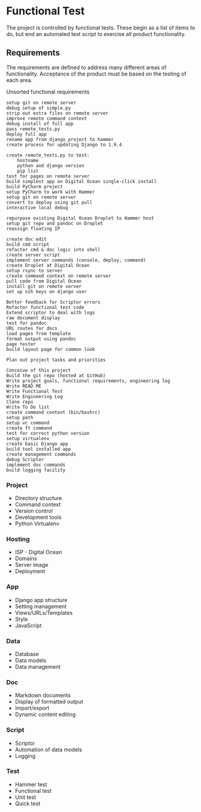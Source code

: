 # Functional Test

The project is controlled by functional tests.  These begin as a list of items
to do, but end an automated test script to exercise all product functionality.

## Requirements

The requirements are defined to address many different areas of functionality.
Acceptance of the product must be based on the testing of each area.

Unsorted functional requirements

    setup git on remote server
    debug setup of simple.py
    strip out extra files on remote server
    improve remote command context
    debug install of full app
    pass remote_tests.py
    deploy full app
    rename app from django_project to hammer
    create process for updating Django to 1.9.4
    
    create remote_tests.py to test:
        hostname
        python and django version
        pip list
    test for pages on remote server
    build simplest app on Digital Ocean single-click install
    build PyCharm project
    setup PyCharm to work with Hammer
    setup git on remote server
    convert to deploy using git pull
    interactive local debug
    
    repurpose existing Digital Ocean Droplet to Hammer host
    setup git repo and pandoc on Droplet
    reassign floating IP

    create doc edit
    build cmd script
    refactor cmd & doc logic into shell
    create server script
    implement server commands (console, deploy, command)
    create Droplet at Digital Ocean
    setup rsync to server
    create command context on remote server
    pull code from Digital Ocean
    install git on remote server
    set up ssh keys on django user

    Better feedback for Scriptor errors
    Refactor functional test code
    Extend scriptor to deal with logs
    raw document display
    test for pandoc
    URL routes for docs
    load pages from template
    format output using pandoc
    page tester
    build layout page for common look

    Plan out project tasks and priorities

    Conceive of this project
    Build the git repo (hosted at GitHub)
    Write project goals, functional requirements, engineering log
    Write READ ME
    Write Functional Test
    Write Engineering Log
    Clone repo
    Write To Do list
    create command context (bin/bashrc)
    setup path
    setup vc command
    create ft command
    test for correct python version
    setup virtualenv
    create basic Django app
    build tool installed app
    create management commands
    debug Scriptor
    implement doc commands
    build logging facility  
    

### Project

* Directory structure
* Command context
* Version control
* Development tools
* Python Virtualenv


### Hosting

* ISP - Digital Ocean
* Domains
* Server image
* Deployment

### App

* Django app structure
* Setting management
* Views/URLs/Templates
* Style
* JavaScript

### Data

* Database
* Data models
* Data management

### Doc

* Markdown documents
* Display of formatted output
* Import/export
* Dynamic content editing

### Script

* Scriptor
* Automation of data models
* Logging

### Test

* Hammer test
* Functional test
* Unit test
* Quick test


